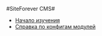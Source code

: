 #SiteForever CMS#

* [Начало изучения](start.md)
* [Справка по конфигам модулей](module_reference.md)
